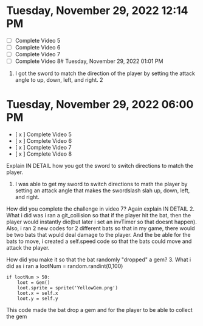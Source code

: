 # Tuesday, November 29, 2022 12:14 PM
- [ ] Complete Video 5
- [ ] Complete Video 6
- [ ] Complete Video 7
- [ ] Complete Video 8# Tuesday, November 29, 2022 01:01 PM

1. I got the sword to match the direction of the player by setting the attack angle to up, down, left, and right.
2
# Tuesday, November 29, 2022 06:00 PM
- [ x ] Complete Video 5
- [ x ] Complete Video 6
- [ x ] Complete Video 7
- [ x ] Complete Video 8

 Explain IN DETAIL how you got the sword to switch directions to match the player. 
 1. I was able to get my sword to switch directions to math the player by setting an attack angle that makes the swordslash slah up, down, left, and right.

How did you complete the challenge in video 7? Again explain IN DETAIL
2. What i did was i ran a git_collision so that if the player hit the bat, then the player would instantly die(but later i set an invTimer so that doesnt happen). Also, i ran 2 new codes for 2 different bats so that in my game, there would be two bats that wpuld deal damage to the player. And the be able for the bats to move, i created a self.speed code so that the bats could move and attack the player.

How did you make it so that the bat randomly "dropped" a gem?
3. What i did as i ran a lootNum = random.randint(0,100)

    if lootNum > 50:
        loot = Gem()
        loot.sprite = sprite('YellowGem.png')
        loot.x = self.x
        loot.y = self.y
This code made the bat drop a gem and for the player to be able to collect the gem
